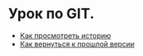 # Урок по GIT.
- [Как просмотреть историю](./log_help.md)
- [Как вернуться к прошлой версии](./reset_help.md)
